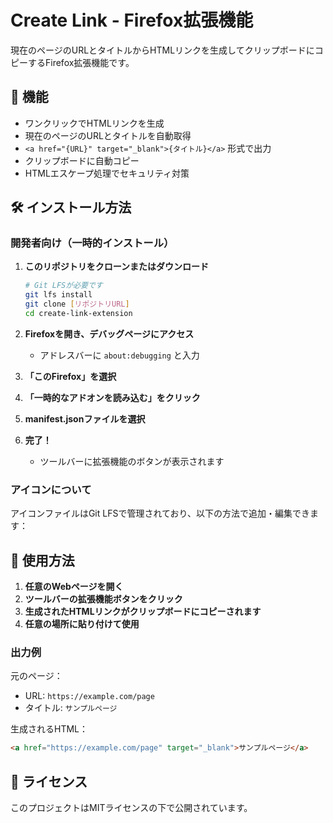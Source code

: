 # Create Link - Firefox拡張機能

現在のページのURLとタイトルからHTMLリンクを生成してクリップボードにコピーするFirefox拡張機能です。

## 🚀 機能

- ワンクリックでHTMLリンクを生成
- 現在のページのURLとタイトルを自動取得
- `<a href="{URL}" target="_blank">{タイトル}</a>` 形式で出力
- クリップボードに自動コピー
- HTMLエスケープ処理でセキュリティ対策


## 🛠️ インストール方法

### 開発者向け（一時的インストール）

1. **このリポジトリをクローンまたはダウンロード**
   ```bash
   # Git LFSが必要です
   git lfs install
   git clone [リポジトリURL]
   cd create-link-extension
   ```

2. **Firefoxを開き、デバッグページにアクセス**
   - アドレスバーに `about:debugging` と入力

3. **「このFirefox」を選択**

4. **「一時的なアドオンを読み込む」をクリック**

5. **manifest.jsonファイルを選択**

6. **完了！**
   - ツールバーに拡張機能のボタンが表示されます


### アイコンについて

アイコンファイルはGit LFSで管理されており、以下の方法で追加・編集できます：

## 📖 使用方法

1. **任意のWebページを開く**
2. **ツールバーの拡張機能ボタンをクリック**
3. **生成されたHTMLリンクがクリップボードにコピーされます**
4. **任意の場所に貼り付けて使用**

### 出力例

元のページ：
- URL: `https://example.com/page`
- タイトル: `サンプルページ`

生成されるHTML：
```html
<a href="https://example.com/page" target="_blank">サンプルページ</a>
```

## 📄 ライセンス

このプロジェクトはMITライセンスの下で公開されています。
